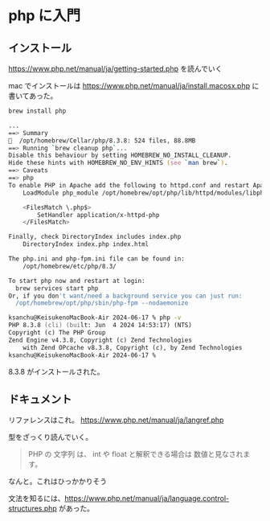# php に入門

## インストール

https://www.php.net/manual/ja/getting-started.php を読んでいく

mac でインストールは https://www.php.net/manual/ja/install.macosx.php に書いてあった。



```zsh
brew install php

...
==> Summary
🍺  /opt/homebrew/Cellar/php/8.3.8: 524 files, 88.8MB
==> Running `brew cleanup php`...
Disable this behaviour by setting HOMEBREW_NO_INSTALL_CLEANUP.
Hide these hints with HOMEBREW_NO_ENV_HINTS (see `man brew`).
==> Caveats
==> php
To enable PHP in Apache add the following to httpd.conf and restart Apache:
    LoadModule php_module /opt/homebrew/opt/php/lib/httpd/modules/libphp.so

    <FilesMatch \.php$>
        SetHandler application/x-httpd-php
    </FilesMatch>

Finally, check DirectoryIndex includes index.php
    DirectoryIndex index.php index.html

The php.ini and php-fpm.ini file can be found in:
    /opt/homebrew/etc/php/8.3/

To start php now and restart at login:
  brew services start php
Or, if you don't want/need a background service you can just run:
  /opt/homebrew/opt/php/sbin/php-fpm --nodaemonize

```


```zsh
ksanchu@KeisukenoMacBook-Air 2024-06-17 % php -v
PHP 8.3.8 (cli) (built: Jun  4 2024 14:53:17) (NTS)
Copyright (c) The PHP Group
Zend Engine v4.3.8, Copyright (c) Zend Technologies
    with Zend OPcache v8.3.8, Copyright (c), by Zend Technologies
ksanchu@KeisukenoMacBook-Air 2024-06-17 %
```

8.3.8 がインストールされた。

## ドキュメント

リファレンスはこれ。
https://www.php.net/manual/ja/langref.php

型をざっくり読んでいく。

> PHP の 文字列 は、 int や float と解釈できる場合は 数値と見なされます。

なんと。これはひっかかりそう


文法を知るには、https://www.php.net/manual/ja/language.control-structures.php があった。